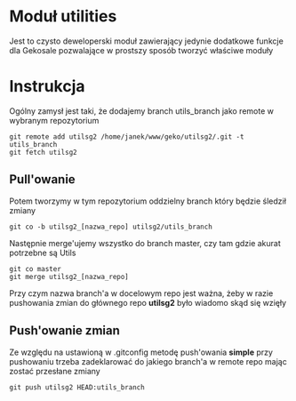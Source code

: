 # Moduł utilities
Jest to czysto deweloperski moduł zawierający jedynie dodatkowe funkcje dla Gekosale pozwalające w prostszy sposób tworzyć właściwe moduły

# Instrukcja
Ogólny zamysł jest taki, że dodajemy branch utils_branch jako remote w wybranym repozytorium
```
git remote add utilsg2 /home/janek/www/geko/utilsg2/.git -t utils_branch
git fetch utilsg2
```

## Pull'owanie
Potem tworzymy w tym repozytorium oddzielny branch który będzie śledził zmiany
```
git co -b utilsg2_[nazwa_repo] utilsg2/utils_branch
```
Następnie merge'ujemy wszystko do branch master, czy tam gdzie akurat potrzebne są Utils
```
git co master
git merge utilsg2_[nazwa_repo]
```
Przy czym nazwa branch'a w docelowym repo jest ważna, żeby w razie pushowania zmian do głównego repo **utilsg2** było wiadomo skąd się wzięły

## Push'owanie zmian
Ze względu na ustawioną w .gitconfig metodę push'owania **simple** przy pushowaniu trzeba zadeklarować do jakiego branch'a w remote repo mając zostać przesłane zmiany
```
git push utilsg2 HEAD:utils_branch
```
